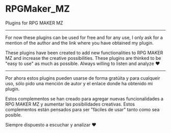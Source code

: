 # RPGMaker_MZ
Plugins for RPG MAKER MZ

---------------------------------------------------
For now these plugins can be used for free and for any use, I only ask for a mention of the author and the link where you have obtained my plugin.


These plugins have been created to add new functionalities to RPG MAKER MZ and increase the creative possibilities. These plugins are thinked to be "easy to use" as much as possible.
Always willing to listen and analyze ♥

---------------------------------------------------
Por ahora estos plugins pueden usarse de forma gratúita y para cualqueir uso, sólo pido una mención de autor y el enlace donde ha obtenido mi plugin. 

Estos complementos se han creado para agregar nuevas funcionalidades a RPG MAKER MZ y aumentar las posibilidades creativas. Estos complementos están pensados para ser "fáciles de usar" tanto como sea posible.

Siempre dispuesto a escuchar y analizar ♥



